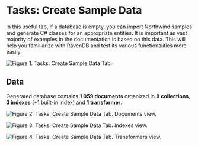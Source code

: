 # Tasks: Create Sample Data

In this useful tab, if a database is empty, you can import Northwind samples and generate C# classes for an appropriate entities. It is important as vast majority of examples in the documentation is based on this data. This will help you familiarize with RavenDB and test its various functionalities more easily.

![Figure 1. Tasks. Create Sample Data Tab.](images/tasks-create_sample_data_tab-1.png)

## Data

Generated database contains **1 059 documents** organized in **8 collections**, **3 indexes** (+1 built-in index) and **1 transformer**.

![Figure 2. Tasks. Create Sample Data Tab. Documents view.](images/tasks-create_sample_data_tab-documents_view-2.png)

![Figure 3. Tasks. Create Sample Data Tab. Indexes view.](images/tasks-create_sample_data_tab-indexes_view-3.png)

![Figure 4. Tasks. Create Sample Data Tab. Transformers view.](images/tasks-create_sample_data_tab-transformers_view-4.png) 
